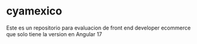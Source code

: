 # cyamexico
Este es un repositorio para evaluacion de front end developer ecommerce que solo tiene la version en Angular 17
